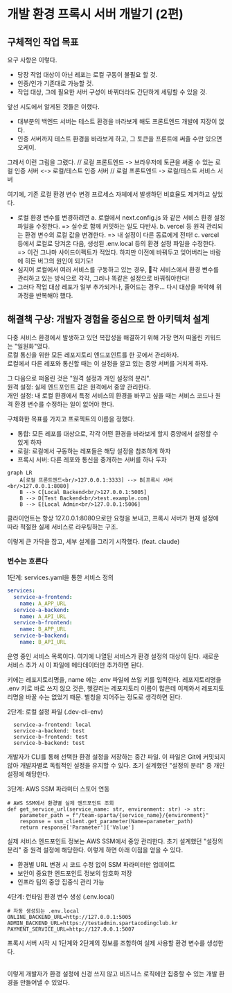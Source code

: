 # 개발 환경 프록시 서버 개발기 (2편)

## 구체적인 작업 목표

요구 사항은 이렇다.
- 당장 작업 대상이 아닌 레포는 로컬 구동이 불필요 할 것.
- 인증/인가 기존대로 가능할 것.
- 작업 대상, 그에 필요한 서버 구성이 바뀌더라도 간단하게 세팅할 수 있을 것.

앞선 시도에서 알게된 것들은 이랬다.
- 대부분의 백엔드 서버는 테스트 환경을 바라보게 해도 프론트엔드 개발에 지장이 없다.
- 인증 서버까지 테스트 환경을 바라보게 하고, 그 토큰을 프론트에 써줄 수만 있으면 오케이.

그래서 이런 그림을 그렸다.
// 로컬 프론트엔드 -> 브라우저에 토큰을 써줄 수 있는 로컬 인증 서버 <-> 로컬/테스트 인증 서버
// 로컬 프론트엔드 -> 로컬/테스트 서비스 서버

여기에, 기존 로컬 환경 변수 변경 프로세스 자체에서 발생하던 비효율도 제거하고 싶었다.
- 로컬 환경 변수를 변경하려면 
  a. 로컬에서 next.config.js 와 같은 서비스 환경 설정 파일을 수정한다. 
    => 실수로 함께 커밋하는 일도 다반사.
  b. vercel 등 원격 관리되는 환경 변수의 로컬 값을 변경한다.
    => 내 설정이 다른 동료에게 전파!
  c. vercel 등에서 로컬로 당겨온 다음, 생성된 .env.local 등의 환경 설정 파일을 수정한다.
    => 이건 그나마 사이드이펙트가 적었다. 하지만 이전에 바꿔두고 잊어버리는 바람에 히든 버그의 원인이 되기도!
- 심지어 로컬에서 여러 서비스를 구동하고 있는 경우, 각 서비스에서 환경 변수를 관리하고 있는 방식으로 각각, 그러나 똑같은 설정으로 바꿔줘야한다!
- 그러다 작업 대상 레포가 일부 추가되거나, 줄어드는 경우... 다시 대상을 파악해 위 과정을 반복해야 했다.

## 해결책 구상: 개발자 경험을 중심으로 한 아키텍처 설계

다중 서비스 환경에서 발생하고 있던 복잡성을 해결하기 위해 가장 먼저 떠올린 키워드는 "일원화"였다. <br/>
로컬 통신을 위한 모든 레포지토리 엔드포인트를 한 곳에서 관리하자.<br/>
로컬에서 다른 레포와 통신할 때는 이 설정을 알고 있는 중앙 서버를 거치게 하자.<br/>

그 다음으로 떠올린 것은 "원격 설정과 개인 설정의 분리".<br/>
원격 설정: 실제 엔드포인트 값은 원격에서 중앙 관리한다.<br/>
개인 설정: 내 로컬 환경에서 특정 서비스의 환경을 바꾸고 싶을 때는 서비스 코드나 원격 환경 변수를 수정하는 일이 없어야 한다.<br/>

구체화한 목표를 가지고 프로젝트의 이름을 정했다.

- 통합: 모든 레포를 대상으로, 각각 어떤 환경을 바라보게 할지 중앙에서 설정할 수 있게 하자
- 로컬: 로컬에서 구동하는 레포들은 해당 설정을 참조하게 하자
- 프록시 서버: 다른 레포와 통신을 중개하는 서버를 하나 두자

```mermaid
graph LR
    A[로컬 프론트엔드<br/>127.0.0.1:3333] --> B[프록시 서버<br/>127.0.0.1:8080]
    B --> C[Local Backend<br/>127.0.0.1:5005]
    B --> D[Test Backend<br/>test.example.com]
    B --> E[Local Admin<br/>127.0.0.1:5006]
```
클라이언트는 항상 127.0.0.1:8080으로만 요청을 보내고, 프록시 서버가 현재 설정에 따라 적절한 실제 서비스로 라우팅하는 구조.

이렇게 큰 가닥을 잡고, 세부 설계를 그리기 시작했다. (feat. claude)


### 변수는 흐른다

1단계: services.yaml을 통한 서비스 정의
```yaml
services:
  service-a-frontend:
    name: A_APP_URL
  service-a-backend:
    name: A_API_URL
  service-b-frontend:
    name: B_APP_URL
  service-b-backend:
    name: B_API_URL
```
운영 중인 서비스 목록이다. 여기에 나열된 서비스가 환경 설정의 대상이 된다.
새로운 서비스 추가 시 이 파일에 메타데이터만 추가하면 된다.

키에는 레포지토리명을, name 에는 .env 파일에 쓰일 키를 입력한다.
레포지토리명을 .env 키로 바로 쓰지 않으 것은, 헷갈리는 레포지토리 이름이 많은데 이제와서 레포지토리명을 바꿀 수는 없었기 때문.
별칭을 지어주는 정도로 생각하면 된다.


2단계: 로컬 설정 파일 (.dev-cli-env)
```env
  service-a-frontend: local
  service-a-backend: test
  service-b-frontend: test
  service-b-backend: test
```

개발자가 CLI를 통해 선택한 환경 설정을 저장하는 중간 파일. 
이 파일은 Git에 커밋되지 않아 개발자별로 독립적인 설정을 유지할 수 있다. 초기 설계했던 "설정의 분리" 중 개인 설정에 해당한다.

3단계: AWS SSM 파라미터 스토어 연동
```
# AWS SSM에서 환경별 실제 엔드포인트 조회
def get_service_url(service_name: str, environment: str) -> str:
    parameter_path = f"/team-sparta/{service_name}/{environment}"
    response = ssm_client.get_parameter(Name=parameter_path)
    return response['Parameter']['Value']
  ```

실제 서비스 엔드포인트 정보는 AWS SSM에서 중앙 관리한다. 초기 설계했던 "설정의 분리" 중 원격 설정에 해당한다.
이렇게 하면 아래 이점을 얻을 수 있다.
- 환경별 URL 변경 시 코드 수정 없이 SSM 파라미터만 업데이트
- 보안이 중요한 엔드포인트 정보의 암호화 저장
- 인프라 팀의 중앙 집중식 관리 가능

4단계: 런타임 환경 변수 생성 (.env.local)
```env
# 자동 생성되는 .env.local
ONLINE_BACKEND_URL=http://127.0.0.1:5005
ADMIN_BACKEND_URL=https://testadmin.spartacodingclub.kr
PAYMENT_SERVICE_URL=http://127.0.0.1:5007
```
프록시 서버 시작 시 1단계와 2단계의 정보를 조합하여 실제 사용할 환경 변수를 생성한다.

<br/>
이렇게 개발자가 환경 설정에 신경 쓰지 않고 비즈니스 로직에만 집중할 수 있는 개발 환경을 만들어낼 수 있었다.<br/> 
